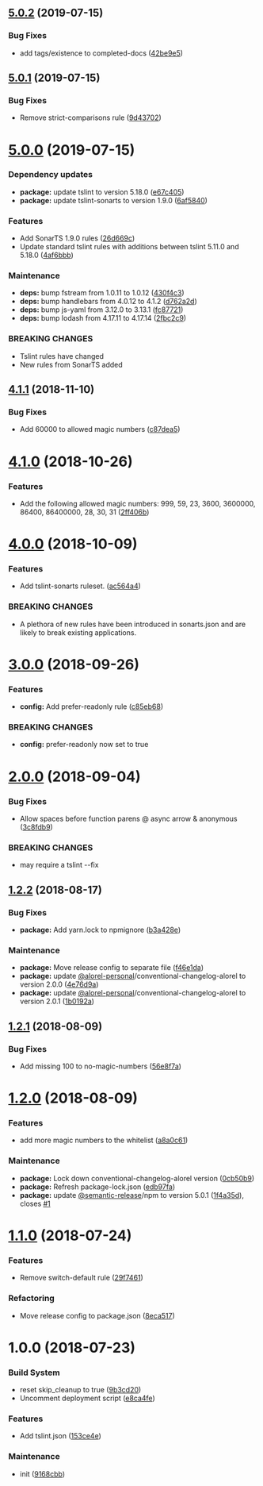 ## [5.0.2](https://github.com/Alorel/tslint-rules/compare/5.0.1...5.0.2) (2019-07-15)


### Bug Fixes

* add tags/existence to completed-docs ([42be9e5](https://github.com/Alorel/tslint-rules/commit/42be9e5))

## [5.0.1](https://github.com/Alorel/tslint-rules/compare/5.0.0...5.0.1) (2019-07-15)


### Bug Fixes

* Remove strict-comparisons rule ([9d43702](https://github.com/Alorel/tslint-rules/commit/9d43702))

# [5.0.0](https://github.com/Alorel/tslint-rules/compare/4.1.1...5.0.0) (2019-07-15)


### Dependency updates

* **package:** update tslint to version 5.18.0 ([e67c405](https://github.com/Alorel/tslint-rules/commit/e67c405))
* **package:** update tslint-sonarts to version 1.9.0 ([6af5840](https://github.com/Alorel/tslint-rules/commit/6af5840))


### Features

* Add SonarTS 1.9.0 rules ([26d669c](https://github.com/Alorel/tslint-rules/commit/26d669c))
* Update standard tslint rules with additions between tslint 5.11.0 and 5.18.0 ([4af6bbb](https://github.com/Alorel/tslint-rules/commit/4af6bbb))


### Maintenance

* **deps:** bump fstream from 1.0.11 to 1.0.12 ([430f4c3](https://github.com/Alorel/tslint-rules/commit/430f4c3))
* **deps:** bump handlebars from 4.0.12 to 4.1.2 ([d762a2d](https://github.com/Alorel/tslint-rules/commit/d762a2d))
* **deps:** bump js-yaml from 3.12.0 to 3.13.1 ([fc87721](https://github.com/Alorel/tslint-rules/commit/fc87721))
* **deps:** bump lodash from 4.17.11 to 4.17.14 ([2fbc2c9](https://github.com/Alorel/tslint-rules/commit/2fbc2c9))


### BREAKING CHANGES

* Tslint rules have changed
* New rules from SonarTS added

## [4.1.1](https://github.com/Alorel/tslint-rules/compare/4.1.0...4.1.1) (2018-11-10)


### Bug Fixes

* Add 60000 to allowed magic numbers ([c87dea5](https://github.com/Alorel/tslint-rules/commit/c87dea5))

# [4.1.0](https://github.com/Alorel/tslint-rules/compare/4.0.0...4.1.0) (2018-10-26)


### Features

* Add the following allowed magic numbers: 999, 59, 23, 3600, 3600000, 86400, 86400000, 28, 30, 31 ([2ff406b](https://github.com/Alorel/tslint-rules/commit/2ff406b))

# [4.0.0](https://github.com/Alorel/tslint-rules/compare/3.0.0...4.0.0) (2018-10-09)


### Features

* Add tslint-sonarts ruleset. ([ac564a4](https://github.com/Alorel/tslint-rules/commit/ac564a4))


### BREAKING CHANGES

* A plethora of new rules have been introduced in sonarts.json and are likely to break existing applications.

# [3.0.0](https://github.com/Alorel/tslint-rules/compare/2.0.0...3.0.0) (2018-09-26)


### Features

* **config:** Add prefer-readonly rule ([c85eb68](https://github.com/Alorel/tslint-rules/commit/c85eb68))


### BREAKING CHANGES

* **config:** prefer-readonly now set to true

# [2.0.0](https://github.com/Alorel/tslint-rules/compare/1.2.2...2.0.0) (2018-09-04)


### Bug Fixes

* Allow spaces before function parens @ async arrow & anonymous ([3c8fdb9](https://github.com/Alorel/tslint-rules/commit/3c8fdb9))


### BREAKING CHANGES

* may require a tslint --fix

## [1.2.2](https://github.com/Alorel/tslint-rules/compare/1.2.1...1.2.2) (2018-08-17)


### Bug Fixes

* **package:** Add yarn.lock to npmignore ([b3a428e](https://github.com/Alorel/tslint-rules/commit/b3a428e))


### Maintenance

* **package:** Move release config to separate file ([f46e1da](https://github.com/Alorel/tslint-rules/commit/f46e1da))
* **package:** update [@alorel-personal](https://github.com/alorel-personal)/conventional-changelog-alorel to version 2.0.0 ([4e76d9a](https://github.com/Alorel/tslint-rules/commit/4e76d9a))
* **package:** update [@alorel-personal](https://github.com/alorel-personal)/conventional-changelog-alorel to version 2.0.1 ([1b0192a](https://github.com/Alorel/tslint-rules/commit/1b0192a))

## [1.2.1](https://github.com/Alorel/tslint-rules/compare/1.2.0...1.2.1) (2018-08-09)


### Bug Fixes

* Add missing 100 to no-magic-numbers ([56e8f7a](https://github.com/Alorel/tslint-rules/commit/56e8f7a))

# [1.2.0](https://github.com/Alorel/tslint-rules/compare/1.1.0...1.2.0) (2018-08-09)


### Features

* add more magic numbers to the whitelist ([a8a0c61](https://github.com/Alorel/tslint-rules/commit/a8a0c61))


### Maintenance

* **package:** Lock down conventional-changelog-alorel version ([0cb50b9](https://github.com/Alorel/tslint-rules/commit/0cb50b9))
* **package:** Refresh package-lock.json ([edb97fa](https://github.com/Alorel/tslint-rules/commit/edb97fa))
* **package:** update [@semantic-release](https://github.com/semantic-release)/npm to version 5.0.1 ([1f4a35d](https://github.com/Alorel/tslint-rules/commit/1f4a35d)), closes [#1](https://github.com/Alorel/tslint-rules/issues/1)

# [1.1.0](https://github.com/Alorel/tslint-rules/compare/1.0.0...1.1.0) (2018-07-24)


### Features

* Remove switch-default rule ([29f7461](https://github.com/Alorel/tslint-rules/commit/29f7461))


### Refactoring

* Move release config to package.json ([8eca517](https://github.com/Alorel/tslint-rules/commit/8eca517))

# 1.0.0 (2018-07-23)


### Build System

* reset skip_cleanup to true ([9b3cd20](https://github.com/Alorel/tslint-rules/commit/9b3cd20))
* Uncomment deployment script ([e8ca4fe](https://github.com/Alorel/tslint-rules/commit/e8ca4fe))


### Features

* Add tslint.json ([153ce4e](https://github.com/Alorel/tslint-rules/commit/153ce4e))


### Maintenance

* init ([9168cbb](https://github.com/Alorel/tslint-rules/commit/9168cbb))
